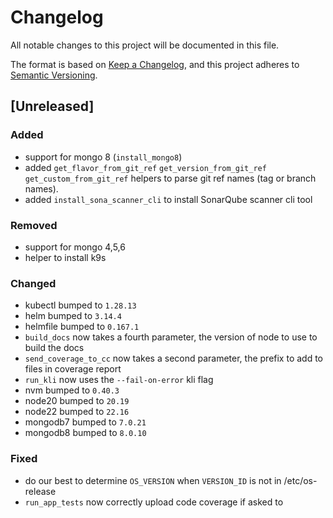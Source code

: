 # Changelog

All notable changes to this project will be documented in this file.

The format is based on [Keep a Changelog](https://keepachangelog.com/en/1.1.0/),
and this project adheres to [Semantic Versioning](https://semver.org/spec/v2.0.0.html).

## [Unreleased]

### Added

  - support for mongo 8 (`install_mongo8`)
  - added `get_flavor_from_git_ref` `get_version_from_git_ref` `get_custom_from_git_ref` helpers to parse git ref names (tag or branch names).
  - added `install_sona_scanner_cli` to install SonarQube scanner cli tool

### Removed

  - support for mongo 4,5,6
  - helper to install k9s
  
### Changed

  - kubectl bumped to `1.28.13`
  - helm bumped to `3.14.4`
  - helmfile bumped to `0.167.1`
  - `build_docs` now takes a fourth parameter, the version of node to use to build the docs
  - `send_coverage_to_cc` now takes a second parameter, the prefix to add to files in coverage report
  - `run_kli` now uses the `--fail-on-error` kli flag
  - nvm bumped to `0.40.3`
  - node20 bumped to `20.19`
  - node22 bumped to `22.16`
  - mongodb7 bumped to `7.0.21`
  - mongodb8 bumped to `8.0.10`

### Fixed

  - do our best to determine `OS_VERSION` when `VERSION_ID` is not in /etc/os-release
  - `run_app_tests` now correctly upload code coverage if asked to
